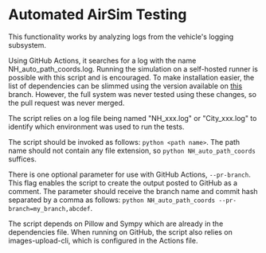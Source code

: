 # Automated AirSim Testing

This functionality works by analyzing logs from the vehicle's logging subsystem.

Using GitHub Actions, it searches for a log with the name NH_auto_path_coords.log.
Running the simulation on a self-hosted runner is possible with this script
and is encouraged. To make installation easier, the list of dependencies can
be slimmed using the version available on [this](https://github.com/CarletonU-2223-SAV/SYSC4907-SAV/pull/45)
branch. However, the full system was never tested using these changes, so the
pull request was never merged.

The script relies on a log file being named "NH_xxx.log" or "City_xxx.log" to
identify which environment was used to run the tests.

The script should be invoked as follows: `python <path name>`. The path name
should not contain any file extension, so `python NH_auto_path_coords` suffices.

There is one optional parameter for use with GitHub Actions, `--pr-branch`.
This flag enables the script to create the output posted to GitHub as a comment.
The parameter should receive the branch name and commit hash separated by a comma
as follows: `python NH_auto_path_coords --pr-branch=my_branch,abcdef`.

The script depends on Pillow and Sympy which are already in the dependencies file.
When running on GitHub, the script also relies on images-upload-cli, which is
configured in the Actions file.
